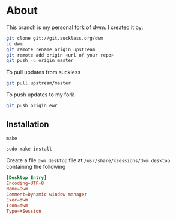 # About

This branch is my personal fork of dwm. I created it by:

```sh
git clone git://git.suckless.org/dwm
cd dwm
git remote rename origin upstream
git remote add origin <url of your repo>
git push -u origin master
```

To pull updates from suckless

```sh
git pull upstream/master
```

To push updates to my fork

```sh
git push origin ewr
```

## Installation

`make`

`sudo make install`

Create a file `dwm.desktop` file at `/usr/share/xsessions/dwm.desktop`
containing the following

```conf
[Desktop Entry]
Encoding=UTF-8
Name=Dwm
Comment=Dynamic window manager
Exec=dwm
Icon=dwm
Type=XSession
```
